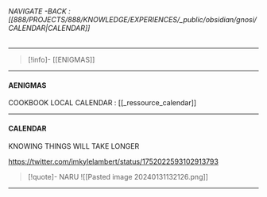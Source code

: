 
###### NAVIGATE -BACK :  [[888/PROJECTS/888/KNOWLEDGE/EXPERIENCES/_public/obsidian/gnosi/CALENDAR|CALENDAR]]
----
>[!info]- [[ENIGMAS]]
-----
#### AENIGMAS




COOKBOOK
LOCAL CALENDAR : [[_ressource_calendar]]


---
#### CALENDAR

KNOWING THINGS WILL TAKE LONGER

https://twitter.com/imkylelambert/status/1752022593102913793
>[!quote]- NARU
>![[Pasted image 20240131132126.png]]




------

